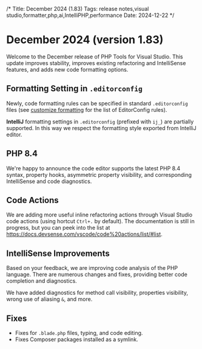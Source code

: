 /*
Title: December 2024 (1.83)
Tags: release notes,visual studio,formatter,php,ai,IntelliPHP,performance
Date: 2024-12-22
*/

# December 2024 (version 1.83)

Welcome to the December release of PHP Tools for Visual Studio. This update improves stability, improves existing refactoring and IntelliSense features, and adds new code formatting options.

## Formatting Setting in `.editorconfig`

Newly, code formatting rules can be specified in standard `.editorconfig` files (see [customize formatting](https://docs.devsense.com/vscode/editor/customize-formatting/) for the list of EditorConfig rules).

**IntelliJ** formatting settings in `.editorconfig` (prefixed with `ij_`) are partially supported. In this way we respect the formatting style exported from IntelliJ editor.

## PHP 8.4

We're happy to announce the code editor supports the latest PHP 8.4 syntax, property hooks, asymmetric property visibility, and corresponding IntelliSense and code diagnostics. 

## Code Actions

We are adding more useful inline refactoring actions through Visual Studio code actions (using hortcut `Ctrl+.` by default). The documentation is still in progress, but you can peek into the list at https://docs.devsense.com/vscode/code%20actions/list/#list.

## IntelliSense Improvements

Based on your feedback, we are improving code analysis of the PHP language. There are numerous changes and fixes, providing better code completion and diagnostics.

We have added diagnostics for method call visibility, properties visibility, wrong use of aliasing `&`, and more.

## Fixes

- Fixes for `.blade.php` files, typing, and code editing.
- Fixes Composer packages installed as a symlink.
